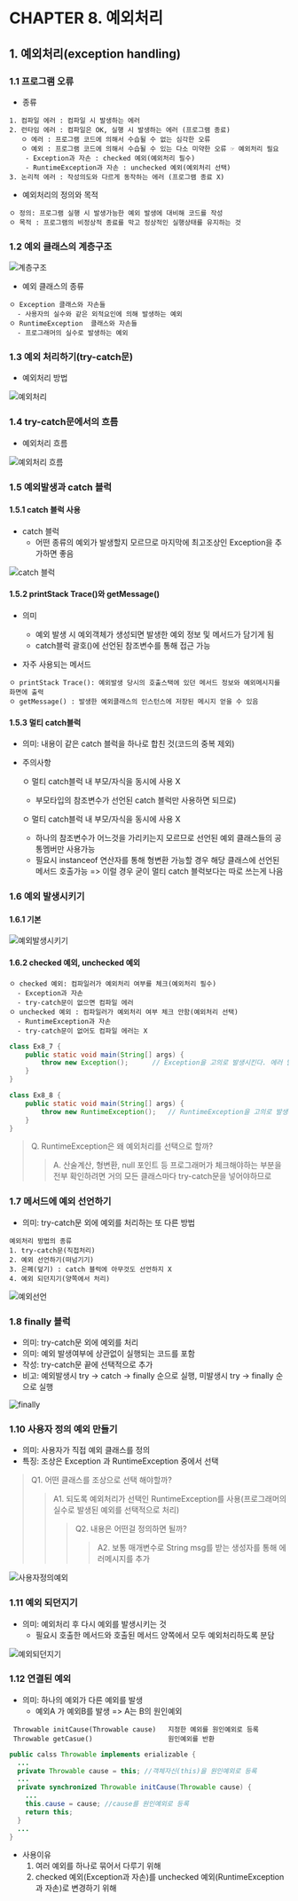 # CHAPTER 8. 예외처리

## 1. 예외처리(exception handling)    
### 1.1 프로그램 오류

* 종류
```
1. 컴파일 에러 : 컴파일 시 발생하는 에러
2. 런타임 에러 : 컴파일은 OK, 실행 시 발생하는 에러 (프로그램 종료)
   ㅇ 에러 : 프로그램 코드에 의해서 수습될 수 없는 심각한 오류
   ㅇ 예외 : 프로그램 코드에 의해서 수습될 수 있는 다소 미약한 오류 ☞ 예외처리 필요
    - Exception과 자손 : checked 예외(예외처리 필수)
    - RuntimeException과 자손 : unchecked 예외(예외처리 선택)
3. 논리적 에러 : 작성의도와 다르게 동작하는 에러 (프로그램 종료 X)
```
* 예외처리의 정의와 목적
```
ㅇ 정의: 프로그램 실행 시 발생가능한 예외 발생에 대비해 코드를 작성
ㅇ 목적 : 프로그램의 비정상적 종료를 막고 정상적인 실행상태를 유지하는 것
```

### 1.2 예외 클래스의 계층구조

![계층구조]()

* 예외 클래스의 종류
```
ㅇ Exception 클래스와 자손들
  - 사용자의 실수와 같은 외적요인에 의해 발생하는 예외 
ㅇ RuntimeException  클래스와 자손들
  - 프로그래머의 실수로 발생하는 예외
``` 

### 1.3 예외 처리하기(try-catch문)
* 예외처리 방법

![예외처리]()

### 1.4 try-catch문에서의 흐름
* 예외처리 흐름

![예외처리 흐름]()

### 1.5 예외발생과 catch 블럭
#### 1.5.1 catch 블럭 사용
* catch 블럭 
  - 어떤 종류의 예외가 발생할지 모르므로 마지막에 최고조상인 Exception을 추가하면 좋음

![catch 블럭]()

#### 1.5.2 printStack Trace()와 getMessage()
* 의미
  - 예외 발생 시 예외객체가 생성되면 발생한 예외 정보 및 메서드가 담기게 됨
  - catch블럭 괄호()에 선언된 참조변수를 통해 접근 가능

* 자주 사용되는 메서드  
```
ㅇ printStack Trace(): 예외발생 당시의 호출스택에 있던 메서드 정보와 예외메시지를 화면에 출력
ㅇ getMessage() : 발생한 예외클래스의 인스턴스에 저장된 메시지 얻을 수 있음
```
#### 1.5.3 멀티 catch블럭
- 의미: 내용이 같은 catch 블럭을 하나로 합친 것(코드의 중복 제외)
- 주의사항
 
   ㅇ 멀티 catch블럭 내 부모/자식을 동시에 사용 X
   - 부모타입의 참조변수가 선언된 catch 블럭만 사용하면 되므로)

    ㅇ 멀티 catch블럭 내 부모/자식을 동시에 사용 X
   - 하나의 참조변수가 어느것을 가리키는지 모르므로 선언된 예외 클래스들의 공통멤버만 사용가능
   - 필요시 instanceof 연산자를 통해 형변환 가능할 경우 해당 클래스에 선언된 메서드 호출가능 => 이럴 경우 굳이 멀티 catch 블럭보다는 따로 쓰는게 나음

### 1.6 예외 발생시키기
#### 1.6.1 기본

![예외발생시키기]()

#### 1.6.2 checked 예외, unchecked 예외
```
ㅇ checked 예외: 컴파일러가 예외처리 여부를 체크(예외처리 필수)
  - Exception과 자손
  - try-catch문이 없으면 컴파일 에러
ㅇ unchecked 예외 : 컴파일러가 예외처리 여부 체크 안함(예외처리 선택)
  - RuntimeException과 자손
  - try-catch문이 없어도 컴파일 에러는 X
```

``` java
class Ex8_7 {
	public static void main(String[] args) {
		throw new Exception();		// Exception을 고의로 발생시킨다. 에러 발생!
	}
}
```
``` java
class Ex8_8 {
	public static void main(String[] args) {
		throw new RuntimeException();	// RuntimeException을 고의로 발생시킨다.
	}
}
```
> Q. RuntimeException은 왜 예외처리를 선택으로 할까?
>> A. 산술계산, 형변환, null 포인트 등 프로그래머가 체크해야하는 부분을 전부 확인하려면 거의 모든 클래스마다 try-catch문을 넣어야하므로

### 1.7 메서드에 예외 선언하기
* 의미: try-catch문 외에 예외를 처리하는 또 다른 방법 
```
예외처리 방법의 종류
1. try-catch문(직접처리)
2. 예외 선언하기(떠넘기기)
3. 은폐(덮기) : catch 블럭에 아무것도 선언하지 X
4. 예외 되던지기(양쪽에서 처리)
```
![예외선언]()

### 1.8 finally 블럭
* 의미: try-catch문 외에 예외를 처리
* 의미: 예외 발생여부에 상관없이 실행되는 코드를 포함
* 작성: try-catch문 끝에 선택적으로 추가
* 비고: 예외발생시 try -> catch -> finally 순으로 실행, 미발생시 try -> finally 순으로 실행

![finally]()

<!-- ### 1.9 자동 자원 반환: try-with-resources문
* 의미: try-catch문의 변형
* 비고: 입출력과 관련된 클래스 사용 시 유용 -->

### 1.10 사용자 정의 예외 만들기
* 의미: 사용자가 직접 예외 클래스를 정의
* 특징: 조상은 Exception 과 RuntimeException 중에서 선택
> Q1. 어떤 클래스를 조상으로 선택 해야할까?
> > A1. 되도록 예외처리가 선택인 RuntimeException를 사용(프로그래머의 실수로 발생된 예외를 선택적으로 처리)
> >> Q2. 내용은 어떤걸 정의하면 될까?
> >>> A2. 보통 매개변수로 String msg를 받는 생성자를 통해 에러메시지를 추가

![사용자정의예외]()

### 1.11 예외 되던지기
* 의미: 예외처리 후 다시 예외를 발생시키는 것
  - 필요시 호출한 메서드와 호출된 메서드 양쪽에서 모두 예외처리하도록 분담

![예외되던지기]()

### 1.12 연결된 예외
* 의미: 하나의 예외가 다른 예외를 발생
  - 예외A 가 예외B를 발생 => A는 B의 원인예외
```
 Throwable initCause(Throwable cause)   지정한 예외를 원인예외로 등록
 Throwable getCasue()                   원인예외를 반환
```

``` java
public calss Throwable implements erializable {
  ...
  private Throwable cause = this; //객체자신(this)을 원인예외로 등록
  ...
  private synchronized Throwable initCause(Throwable cause) {
    ...
    this.cause = cause; //cause를 원인예외로 등록
    return this;
  }
  ...
}
```
* 사용이유
  1. 여러 예외를 하나로 묶어서 다루기 위해
  2. checked 예외(Exception과 자손)를 unchecked 예외(RuntimeException과 자손)로 변경하기 위해